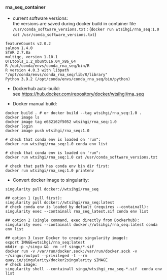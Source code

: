 #### rna_seq_container

- current software versions:  
the versions are saved during docker build in container file `/usr/conda_software_versions.txt` :
(`docker run wtsihgi/rna_seq:1.0 cat /usr/conda_software_versions.txt`)
```
featureCounts v2.0.2
salmon 1.4.0
STAR 2.7.8a
multiqc, version 1.10.1
QTLtools_1.2_Ubuntu16.04_x86_64
R /opt/conda/envs/conda_rna_seq/bin/R
R version 4.0.3 with libpath "/opt/conda/envs/conda_rna_seq/lib/R/library"
Python 3.9.2 (/opt/conda/envs/conda_rna_seq/bin/python)
```

- Dockerhub auto-build:  
    see https://hub.docker.com/repository/docker/wtsihgi/rna_seq

- Docker manual build:

```
docker build . # or docker build --tag wtsihgi/rna_seq:1.0 .
docker image ls
docker image tag e682162f5052 wtsihgi/rna_seq:1.0
docker login
docker image push wtsihgi/rna_seq:1.0

# check that conda env is loaded on 'run":
docker run wtsihgi/rna_seq:1.0 conda env list

# check that conda env is loaded on 'run":
docker run wtsihgi/rna_seq:1.0 cat /usr/conda_software_versions.txt

# check that path has conda env bin dir first:
docker run wtsihgi/rna_seq:1.0 printenv
```

- Convert docker image to singularity:

```
singularity pull docker://wtsihgi/rna_seq

## option 1 (pull first):
singularity pull docker://wtsihgi/rna_seq:latest 
# check conda env is loaded by default (requires --containall):
singularity exec --containall rna_seq_latest.sif conda env list

## option 2 (single command, exec directly from Dockerhub):
singularity exec --containall docker://wtsihgi/rna_seq:latest conda env list

## option 3 (user Docker to create singularity image):
export IMAGE=wtsihgi/rna_seq:latest
mkdir -p ~/singu &&  rm -rf singu/*.sif
docker run -v /var/run/docker.sock:/var/run/docker.sock -v ~/singu:/output --privileged -t --rm quay.io/singularity/docker2singularity $IMAGE
# check image:
singularity shell --containall singu/wtsihgi_rna_seq-*.sif  conda env list
```

